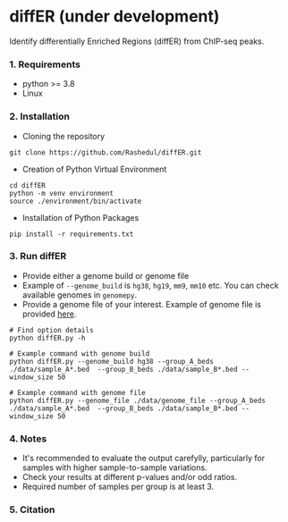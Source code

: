 # diffER (under development)
Identify differentially Enriched Regions (diffER) from ChIP-seq peaks. 

### 1. Requirements 
- python >= 3.8
- Linux

### 2. Installation

 - Cloning the repository

```
git clone https://github.com/Rashedul/diffER.git
```

 - Creation of Python Virtual Environment

```
cd diffER
python -m venv environment
source ./environment/bin/activate
```

 - Installation of Python Packages

```
pip install -r requirements.txt
```

### 3. Run diffER

- Provide either a genome build or genome file 
- Example of `--genome_build` is `hg38`, `hg19`, `mm9`, `mm10` etc.  You can check available genomes in `genomepy`. 
- Provide a genome file of your interest. Example of genome file is provided [here](./data/genome_file). 

```
# Find option details
python diffER.py -h

# Example command with genome build
python diffER.py --genome_build hg38 --group_A_beds ./data/sample_A*.bed  --group_B_beds ./data/sample_B*.bed --window_size 50

# Example command with genome file 
python diffER.py --genome_file ./data/genome_file --group_A_beds ./data/sample_A*.bed  --group_B_beds ./data/sample_B*.bed --window_size 50
``` 

### 4. Notes
- It's recommended to evaluate the output carefylly, particularly for samples with higher sample-to-sample variations. 
- Check your results at different p-values and/or odd ratios. 
- Required number of samples per group is at least 3.

### 5. Citation 